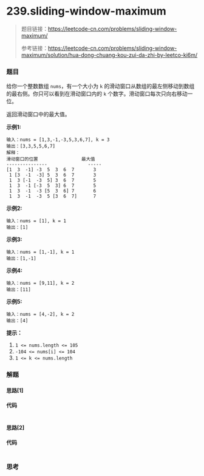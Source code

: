 # 239.sliding-window-maximum

> 题目链接：https://leetcode-cn.com/problems/sliding-window-maximum/
>
> 参考链接：https://leetcode-cn.com/problems/sliding-window-maximum/solution/hua-dong-chuang-kou-zui-da-zhi-by-leetco-ki6m/

### 题目

给你一个整数数组 `nums`，有一个大小为 `k` 的滑动窗口从数组的最左侧移动到数组的最右侧。你只可以看到在滑动窗口内的 `k` 个数字。滑动窗口每次只向右移动一位。

返回滑动窗口中的最大值。

**示例1:**

```
输入：nums = [1,3,-1,-3,5,3,6,7], k = 3
输出：[3,3,5,5,6,7]
解释：
滑动窗口的位置                最大值
---------------               -----
[1  3  -1] -3  5  3  6  7       3
 1 [3  -1  -3] 5  3  6  7       3
 1  3 [-1  -3  5] 3  6  7       5
 1  3  -1 [-3  5  3] 6  7       5
 1  3  -1  -3 [5  3  6] 7       6
 1  3  -1  -3  5 [3  6  7]      7
```

**示例2:**

```
输入：nums = [1], k = 1
输出：[1]
```

**示例3:**

```
输入：nums = [1,-1], k = 1
输出：[1,-1]
```

**示例4:**

```
输入：nums = [9,11], k = 2
输出：[11]
```

**示例5:**

```
输入：nums = [4,-2], k = 2
输出：[4]
```

**提示：**

1. `1 <= nums.length <= 105`
2. `-104 <= nums[i] <= 104`
3. `1 <= k <= nums.length`



### 解题

#### 思路[1]



#### 代码

```javascript

```

#### 思路[2]



#### 代码

```javascript

```



### 思考

